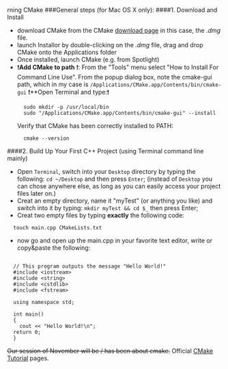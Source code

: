 rning CMake
###General steps (for Mac OS X only):
####1. Download and Install
  * download CMake from the CMake [download page](https://cmake.org/download/) in this case, the *.dmg* file.
  * launch Installor by double-clicking on the *.dmg* file, drag and drop CMake onto the Applications folder
  * Once installed, launch CMake (e.g. from Spotlight)
  * :heavy_exclamation_mark:**Add CMake to path** :heavy_exclamation_mark:: From the "Tools" menu select "How to Install For Command Line Use". From the popup dialog box, note the cmake-gui path, which in my case is `/Applications/CMake.app/Contents/bin/cmake-gui`
    :heavy_exclamation_mark:**Open Terminal and type::heavy_exclamation_mark:
    ```
      sudo mkdir -p /usr/local/bin
      sudo "/Applications/CMake.app/Contents/bin/cmake-gui" --install
    ```
    Verify that CMake has been correctly installed to PATH:
    ```
      cmake --version
    ```
####2. Build Up Your First C++ Project (using Terminal command line mainly)
  * Open `Terminal`, switch into your `Desktop` directory by typing the following:
  `cd ~/Desktop` and then press `Enter`; (instead of `Desktop` you can chose anywhere else, as long as you can easily access your project files later on.)
  * Creat an empty directory, name it "myTest" (or anything you like) and switch into it by typing:
  `mkdir myTest && cd $_` then press Enter;
  * Creat two empty files by typing **exactly** the following code:
  ```
    touch main.cpp CMakeLists.txt
  ```
  * now go and open up the main.cpp in your favorite text editor, write or copy&paste the following:
  ```c_cpp

    // This program outputs the message "Hello World!"
    #include <iostream>
    #include <string>
    #include <cstdlib>
    #include <fstream>

    using namespace std;

    int main() 
    {
      cout << "Hello World!\n";    
    return 0;
    }
  ```
 
~~Our session of November will be / has been about cmake.~~
Official [CMake Tutorial](https://cmake.org/cmake-tutorial/) pages. 

